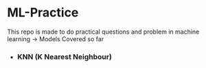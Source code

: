# ML-Practice
This repo is made to do practical questions and problem in machine learning ->
Models Covered so far
  - ### KNN (K Nearest Neighbour)
